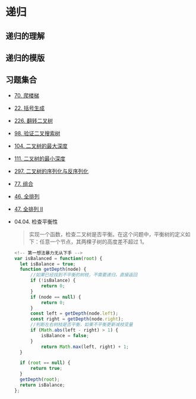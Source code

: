 # 递归

## 递归的理解

## 递归的模版

## 习题集合

- [70. 爬楼梯](https://leetcode.cn/problems/climbing-stairs/)
- [22. 括号生成](https://leetcode.cn/problems/generate-parentheses/)
- [226. 翻转二叉树](https://leetcode.cn/problems/invert-binary-tree/description/)
- [98. 验证二叉搜索树](https://leetcode.cn/problems/validate-binary-search-tree/)
- [104. 二叉树的最大深度](https://leetcode-cn.com/problems/maximum-depth-of-binary-tree)
- [111. 二叉树的最小深度](https://leetcode.cn/problems/minimum-depth-of-binary-tree/)
- [297. 二叉树的序列化与反序列化](https://leetcode.cn/problems/serialize-and-deserialize-binary-tree/)
- [77. 组合](https://leetcode.cn/problems/combinations/)
- [46. 全排列](https://leetcode.cn/problems/permutations/)
- [47. 全排列 II](https://leetcode-cn.com/problems/permutations-ii/)

- 04.04. 检查平衡性

  > 实现一个函数，检查二叉树是否平衡。在这个问题中，平衡树的定义如下：任意一个节点，其两棵子树的高度差不超过 1。

  ```js
  <!-- 第一想法暴力无从下手 -->
  var isBalanced = function(root) {
    let isBalance = true;
    function getDepth(node) {
        //如果已经找到不平衡的树枝，不需要递归，直接返回
        if (!isBalance) {
            return 0;
        }
        if (node == null) {
            return 0;
        }
        const left = getDepth(node.left);
        const right = getDepth(node.right);
        //判断左右树枝是否平衡，如果不平衡更新减枝变量
        if (Math.abs(left - right) > 1) {
            isBalance = false;
        }
            return Math.max(left, right) + 1;
    }

    if (root == null) {
        return true;
    }
    getDepth(root);
    return isBalance;
  };
  ```
